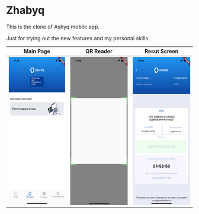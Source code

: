 # Zhabyq
This is the clone of Ashyq mobile app.

Just for trying out the new features and my personal skills  

| Main Page  | QR Reader | Resut Screen |
| ------------- | ------------- | ------------ |
| <img src="https://github.com/dzhusipov/zhabyq/blob/11f8784c064f0d85176b828fcbb894afaae3cd58/screenshots/main_page.png" height="400">  | <img src="https://github.com/dzhusipov/zhabyq/blob/11f8784c064f0d85176b828fcbb894afaae3cd58/screenshots/qr_reader.png" height="400">  | <img src="https://github.com/dzhusipov/zhabyq/blob/11f8784c064f0d85176b828fcbb894afaae3cd58/screenshots/result_screen.png" height="400">|







